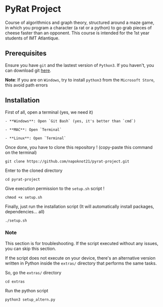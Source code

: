# PyRat Project

Course of algorithmics and graph theory, structured around a maze game, in which you program a character (a rat or a python) to go grab pieces of cheese faster than an opponent. This course is intended for the 1st year students of IMT Atlantique.


## Prerequisites
Ensure you have ```git``` and the lastest version of ```Python3```. If you haven't, you can download git [here](https://git-scm.com/downloads).

**Note**: If you are on ```Windows```, try to install ```python3``` from the ```Microsoft Store```, this avoid path errors

## Installation

First of all, open a terminal (yes, we need it)

    - **Windows**: Open `Git Bash` (yes, it's better than `cmd`)

    - **MAC**: Open `Terminal`
    
    - **Linux**: Open `Terminal`

Once done, you have to clone this repository ! (copy-paste this command on the terminal)
```
git clone https://github.com/napoknot21/pyrat-project.git
```

Enter to the cloned directory
```
cd pyrat-project
```

Give execution permission to the ```setup.sh``` script !
```
chmod +x setup.sh
```

Finally, just run the installation script (It will automatically install packages, dependencies... all)
```
./setup.sh
```


### Note

This section is for troubleshooting. If the script executed without any issues, you can skip this section.

If the script does not execute on your device, there's an alternative version written in Python inside the `extras/` directory that performs the same tasks.

So, go the `extras/` directory
```
cd extras
```

Run the python script
```
python3 setup_altern.py
```
